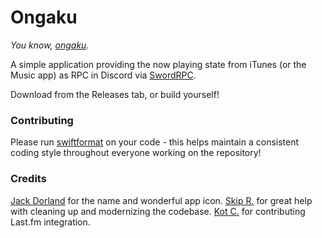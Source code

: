 # Ongaku
_You know, [ongaku](https://jisho.org/word/%E9%9F%B3%E6%A5%BD)._

A simple application providing the now playing state from iTunes (or the Music app) as RPC in Discord via [SwordRPC](https://github.com/spotlightishere/SwordRPC).

Download from the Releases tab, or build yourself!

### Contributing
Please run [swiftformat](https://github.com/nicklockwood/SwiftFormat) on your code - this helps maintain a consistent coding style throughout everyone working on the repository!

### Credits
[Jack Dorland](https://github.com/jackdorland) for the name and wonderful app icon.
[Skip R.](https://github.com/slice) for great help with cleaning up and modernizing the codebase.
[Kot C.](https://github.com/kotx) for contributing Last.fm integration.
